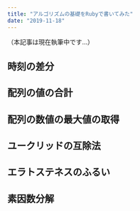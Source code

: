 ```yaml
---
title: "アルゴリズムの基礎をRubyで書いてみた"
date: "2019-11-18"
---
```


（本記事は現在執筆中です…）

## 時刻の差分

## 配列の値の合計

## 配列の数値の最大値の取得

## ユークリッドの互除法

## エラトステネスのふるい

## 素因数分解

